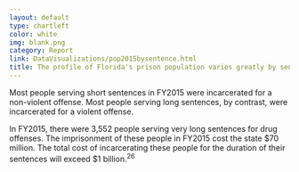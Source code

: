 ```yaml
---
layout: default
type: chartleft
color: white
img: blank.png
category: Report
link: DataVisualizations/pop2015bysentence.html
title: The profile of Florida's prison population varies greatly by sentence length.
---
```

Most people serving short sentences in FY2015 were incarcerated for a non-violent offense. Most people serving long sentences, by contrast, were incarcerated for a violent offense.

In FY2015, there were 3,552 people serving very long sentences for drug offenses. The imprisonment of these people in FY2015 cost the state $70 million. The total cost of incarcerating these people for the duration of their sentences will exceed $1 billion.<sup>26</sup>

<br>
